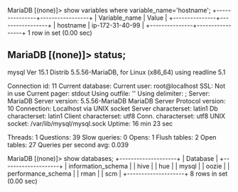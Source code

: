 MariaDB [(none)]> show variables where variable_name='hostname';
+---------------+-----------------+
| Variable_name | Value           |
+---------------+-----------------+
| hostname      | ip-172-31-40-99 |
+---------------+-----------------+
1 row in set (0.00 sec)

MariaDB [(none)]> status;
--------------
mysql  Ver 15.1 Distrib 5.5.56-MariaDB, for Linux (x86_64) using readline 5.1

Connection id:          11
Current database:
Current user:           root@localhost
SSL:                    Not in use
Current pager:          stdout
Using outfile:          ''
Using delimiter:        ;
Server:                 MariaDB
Server version:         5.5.56-MariaDB MariaDB Server
Protocol version:       10
Connection:             Localhost via UNIX socket
Server characterset:    latin1
Db     characterset:    latin1
Client characterset:    utf8
Conn.  characterset:    utf8
UNIX socket:            /var/lib/mysql/mysql.sock
Uptime:                 16 min 23 sec

Threads: 1  Questions: 39  Slow queries: 0  Opens: 1  Flush tables: 2  Open tables: 27  Queries per second avg: 0.039

MariaDB [(none)]> show databases;
+--------------------+
| Database           |
+--------------------+
| information_schema |
| hive               |
| hue                |
| mysql              |
| oozie              |
| performance_schema |
| rman               |
| scm                |
+--------------------+
8 rows in set (0.00 sec)

